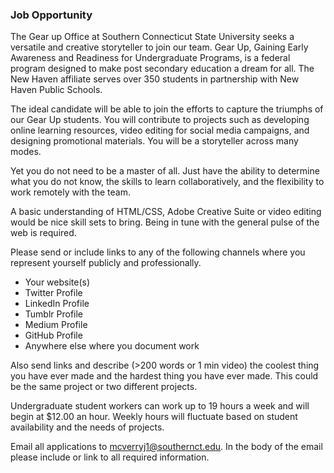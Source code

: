 ### Job Opportunity
The Gear up Office at Southern Connecticut State University seeks a versatile and creative storyteller to join our team.
Gear Up, Gaining Early Awareness and Readiness for Undergraduate Programs, is a federal program designed to make post secondary education a dream for all. The New Haven affiliate serves over 350 students in partnership with New Haven Public Schools.

The ideal candidate will be able to join the efforts to capture the triumphs of our Gear Up students. You will contribute to projects such as developing online learning resources, video editing for social media campaigns, and designing promotional materials.
You will be a storyteller across many modes. 

Yet you do not need to be a master of all. Just have the ability to determine what you do not know, the skills to learn collaboratively, and the flexibility to work remotely with the team.

A basic understanding of HTML/CSS, Adobe Creative Suite or video editing would be nice skill sets to bring. Being in tune with the general pulse of the web is required.

Please send or include links to any of the following channels where you represent yourself publicly and professionally.
- Your website(s)
- Twitter Profile
- LinkedIn Profile
- Tumblr Profile
- Medium Profile
- GitHub Profile
- Anywhere else where you document work

Also send links and describe (>200 words or 1 min video) the coolest thing you have ever made and the hardest thing you have ever made. This could be the same project or two different projects.

Undergraduate student workers can work up to 19 hours a week and will begin at $12.00 an hour. Weekly hours will fluctuate based on student availability and the needs of projects.

Email all applications to mcverryj1@southernct.edu. In the body of the email please include or link to all required information.
